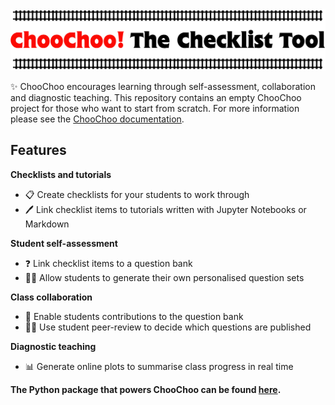 <img src="https://github.com/lucydot/ChooChoo/raw/main/docs/images/icon2.png" width="800">

✨ ChooChoo encourages learning through self-assessment, collaboration and diagnostic teaching. This repository contains an empty ChooChoo project for those who want to start from scratch. For more information please see the [ChooChoo documentation](https://lucydot.github.io/ChooChoo).

## Features

**Checklists and tutorials**

 - 📋 Create checklists for your students to work through
 - 🖊️ Link checklist items to tutorials written with Jupyter Notebooks or Markdown

**Student self-assessment**

- ❓ Link checklist items to a question bank
- 👩‍🎤 Allow students to generate their own personalised question sets

**Class collaboration**

 - 📢 Enable students contributions to the question bank
 - 👩‍🎤 Use student peer-review to decide which questions are published

**Diagnostic teaching**

- 📊 Generate online plots to summarise class progress in real time


**The Python package that powers ChooChoo can be found [here](https://github.com/lucydot/ChooChoo/).**
